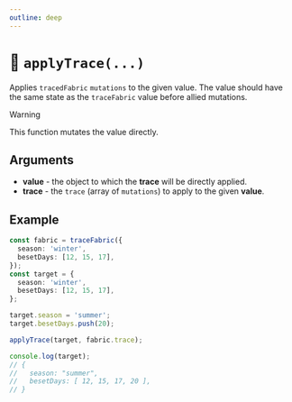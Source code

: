 ```yaml
---
outline: deep
---
```


# 🔧 `applyTrace(...)`

Applies `tracedFabric` `mutations` to the given value. The value should have the same state as the `traceFabric` value before allied mutations.

> [!WARNING]
> This function mutates the value directly.

## Arguments

* **value** - the object to which the **trace** will be directly applied.
* **trace** - the `trace` (array of `mutations`) to apply to the given **value**.

## Example

```typescript
const fabric = traceFabric({
  season: 'winter',
  besetDays: [12, 15, 17],
});
const target = {
  season: 'winter',
  besetDays: [12, 15, 17],
};

target.season = 'summer';
target.besetDays.push(20);

applyTrace(target, fabric.trace);

console.log(target);
// {
//   season: "summer",
//   besetDays: [ 12, 15, 17, 20 ],
// }
```
